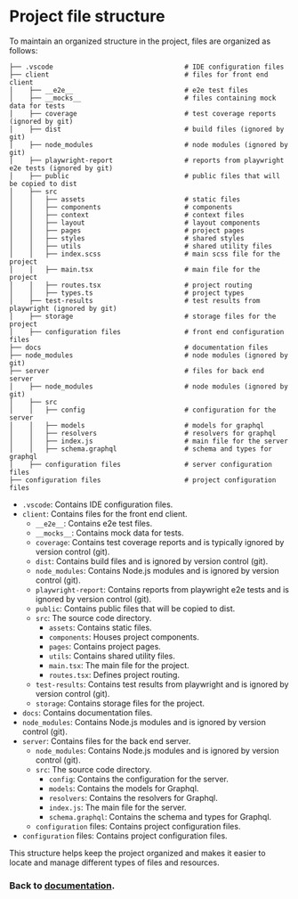 # Project file structure

To maintain an organized structure in the project, files are organized as follows:

```
├── .vscode                                 # IDE configuration files
├── client                                  # files for front end client
│    ├── __e2e__                            # e2e test files
│    ├── __mocks__                          # files containing mock data for tests
│    ├── coverage                           # test coverage reports (ignored by git)
│    ├── dist                               # build files (ignored by git)
│    ├── node_modules                       # node modules (ignored by git)
│    ├── playwright-report                  # reports from playwright e2e tests (ignored by git)
│    ├── public                             # public files that will be copied to dist
│    ├── src
│    │   ├── assets                         # static files
│    │   ├── components                     # components
│    │   ├── context                        # context files
│    │   ├── layout                         # layout components
│    │   ├── pages                          # project pages
│    │   ├── styles                         # shared styles
│    │   ├── utils                          # shared utility files
│    │   ├── index.scss                     # main scss file for the project
│    │   ├── main.tsx                       # main file for the project
│    │   ├── routes.tsx                     # project routing
│    │   ├── types.ts                       # project types
│    ├── test-results                       # test results from playwright (ignored by git)
│    ├── storage                            # storage files for the project
│    ├── configuration files                # front end configuration files
├── docs                                    # documentation files
├── node_modules                            # node modules (ignored by git)
├── server                                  # files for back end server
│    ├── node_modules                       # node modules (ignored by git)
│    ├── src
│    │   ├── config                         # configuration for the server
│    │   ├── models                         # models for graphql
│    │   ├── resolvers                      # resolvers for graphql
│    │   ├── index.js                       # main file for the server
│    │   ├── schema.graphql                 # schema and types for graphql
│    ├── configuration files                # server configuration files
├── configuration files                     # project configuration files

```

- `.vscode`: Contains IDE configuration files.
- `client`: Contains files for the front end client.
  - `__e2e__`: Contains e2e test files.
  - `__mocks__`: Contains mock data for tests.
  - `coverage`: Contains test coverage reports and is typically ignored by version control (git).
  - `dist`: Contains build files and is ignored by version control (git).
  - `node_modules`: Contains Node.js modules and is ignored by version control (git).
  - `playwright-report`: Contains reports from playwright e2e tests and is ignored by version control (git).
  - `public`: Contains public files that will be copied to dist.
  - `src`: The source code directory.
    - `assets`: Contains static files.
    - `components`: Houses project components.
    - `pages`: Contains project pages.
    - `utils`: Contains shared utility files.
    - `main.tsx`: The main file for the project.
    - `routes.tsx`: Defines project routing.
  - `test-results`: Contains test results from playwright and is ignored by version control (git).
  - `storage`: Contains storage files for the project.
- `docs`: Contains documentation files.
- `node_modules`: Contains Node.js modules and is ignored by version control (git).
- `server`: Contains files for the back end server.
  - `node_modules`: Contains Node.js modules and is ignored by version control (git).
  - `src`: The source code directory.
    - `config`: Contains the configuration for the server.
    - `models`: Contains the models for Graphql.
    - `resolvers`: Contains the resolvers for Graphql.
    - `index.js`: The main file for the server.
    - `schema.graphql`: Contains the schema and types for Graphql.
  - `configuration` files: Contains project configuration files.
- `configuration` files: Contains project configuration files.

This structure helps keep the project organized and makes it easier to locate and manage different types of files and resources.

### Back to [documentation](./README.md).
